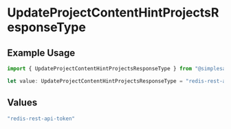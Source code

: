 # UpdateProjectContentHintProjectsResponseType

## Example Usage

```typescript
import { UpdateProjectContentHintProjectsResponseType } from "@simplesagar/vercel/models/updateprojectop.js";

let value: UpdateProjectContentHintProjectsResponseType = "redis-rest-api-token";
```

## Values

```typescript
"redis-rest-api-token"
```